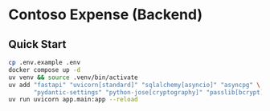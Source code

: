 # Contoso Expense (Backend)

## Quick Start

```bash
cp .env.example .env
docker compose up -d
uv venv && source .venv/bin/activate
uv add "fastapi" "uvicorn[standard]" "sqlalchemy[asyncio]" "asyncpg" \
       "pydantic-settings" "python-jose[cryptography]" "passlib[bcrypt]"
uv run uvicorn app.main:app --reload
